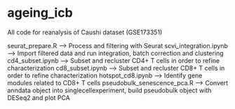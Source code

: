 # ageing_icb
All code for reanalysis of Caushi dataset (GSE173351)

seurat_prepare.R --> Process and filtering with Seurat
scvi_integration.ipynb --> Import filtered data and run integration, batch correction and clustering
cd4_subset.ipynb --> Subset and recluster CD4+ T cells in order to refine characterization
cd8_subset.ipynb --> Subset and recluster CD8+ T cells in order to refine characterization
hotspot_cd8.ipynb --> Identify gene modules related to CD8+ T cells
pseudobulk_senescence_pca.R --> Convert anndata object into singlecellexperiment, build pseudobulk object with DESeq2 and plot PCA
